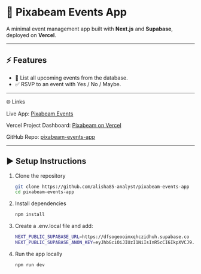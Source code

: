 # 🚀 Pixabeam Events App

A minimal event management app built with **Next.js** and **Supabase**, deployed on **Vercel**.  

---

## ⚡ Features
- 📅 List all upcoming events from the database.  
- ✅ RSVP to an event with Yes / No / Maybe.

---

🌐 Links

Live App: [Pixabeam Events](https://pixabeam-events-app.vercel.app/)

Vercel Project Dashboard: [Pixabeam on Vercel](https://vercel.com/alisha-mahantys-projects/pixabeam-events-app)

GitHub Repo: [pixabeam-events-app](https://github.com/alisha85-analyst/pixabeam-events-app)

---

## ▶️ Setup Instructions
1. Clone the repository  
   ```bash
   git clone https://github.com/alisha85-analyst/pixabeam-events-app
   cd pixabeam-events-app
   
2. Install dependencies
   ```bash
   npm install

4. Create a .env.local file and add:
   ```bash
   NEXT_PUBLIC_SUPABASE_URL=https://dfsogeooimxqhczidhuh.supabase.co
   NEXT_PUBLIC_SUPABASE_ANON_KEY=eyJhbGciOiJIUzI1NiIsInR5cCI6IkpXVCJ9.eyJpc3MiOiJzdXBhYmFzZSIsInJlZiI6ImRmc29nZW9vaW14cWhjemlkaHVoIiwicm9sZSI6ImFub24iLCJpYXQiOjE3NTU2Njg0OTMsImV4cCI6MjA3MTI0NDQ5M30.bLIPMk21FszsMTSYZyCtWCVrauXDwchEu7s9qqlojJY


4. Run the app locally
   ```bash
   npm run dev

